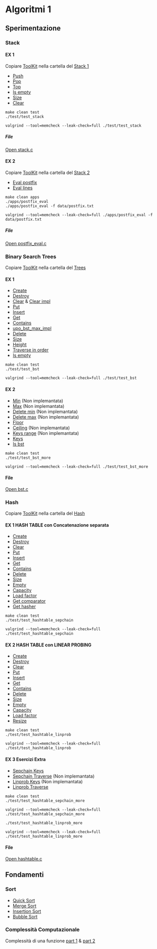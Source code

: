# Algoritmi 1

## Sperimentazione

### Stack
#### EX 1
Copiare [ToolKit](/Algo1%20Core%20ToolKit) nella cartella del [Stack 1](/Stack%20Exercise%20-%20Abstract%20Data%20Types)
- [Push](/Stack%20Exercise%20-%20Abstract%20Data%20Types/src/stack.c#L64)
- [Pop](/Stack%20Exercise%20-%20Abstract%20Data%20Types/src/stack.c#L91)
- [Top](/Stack%20Exercise%20-%20Abstract%20Data%20Types/src/stack.c#L116)
- [Is empty](/Stack%20Exercise%20-%20Abstract%20Data%20Types/src/stack.c#L129)
- [Size](/Stack%20Exercise%20-%20Abstract%20Data%20Types/src/stack.c#L146)
- [Clear](/Stack%20Exercise%20-%20Abstract%20Data%20Types/src/stack.c#L156)
```make
make clean test
./test/test_stack

valgrind --tool=memcheck --leak-check=full ./test/test_stack
```
##### File
[Open stack.c](/Stack%20Exercise%20-%20Abstract%20Data%20Types/src/stack.c)
#### EX 2
Copiare [ToolKit](/Algo1%20Core%20ToolKit) nella cartella del [Stack 2](/Stack%20Exercise%20-%20Abstract%20Data%20Types)
- [Eval postfix](/Stack%20Exercise%20-%20Abstract%20Data%20Types/apps/postfix_eval.c#L91)
- [Eval lines](/Stack%20Exercise%20-%20Abstract%20Data%20Types/apps/postfix_eval.c#L186)
```make
make clean apps
./apps/postfix_eval
./apps/postfix_eval -f data/postfix.txt

valgrind --tool=memcheck --leak-check=full ./apps/postfix_eval -f data/postfix.txt
```
##### File
[Open postfix_eval.c](/Stack%20Exercise%20-%20Abstract%20Data%20Types/apps/postfix_eval.c)

### Binary Search Trees
Copiare [ToolKit](/Algo1%20Core%20ToolKit) nella cartella del [Trees](/Binary%20Search%20Trees%20Exercise%20%231%20%26%20%232)
#### EX 1
- [Create](/Binary%20Search%20Trees%20Exercise%20%231%20%26%20%232/src/bst.c#L35)
- [Destroy](/Binary%20Search%20Trees%20Exercise%20%231%20%26%20%232/src/bst.c#L55)
- [Clear](/Binary%20Search%20Trees%20Exercise%20%231%20%26%20%232/src/bst.c#L80) & [Clear impl](/Binary%20Search%20Trees%20Exercise%20%231%20%26%20%232/src/bst.c#L64)
- [Put](/Binary%20Search%20Trees%20Exercise%20%231%20%26%20%232/src/bst.c#L91)
- [Insert](/Binary%20Search%20Trees%20Exercise%20%231%20%26%20%232/src/bst.c#L134)
- [Get](/Binary%20Search%20Trees%20Exercise%20%231%20%26%20%232/src/bst.c#L168)
- [Contains](/Binary%20Search%20Trees%20Exercise%20%231%20%26%20%232/src/bst.c#L201)
- [upo_bst_max_impl](/Binary%20Search%20Trees%20Exercise%20%231%20%26%20%232/src/bst.c#L216)
- [Delete](/Binary%20Search%20Trees%20Exercise%20%231%20%26%20%232/src/bst.c#L244)
- [Size](/Binary%20Search%20Trees%20Exercise%20%231%20%26%20%232/src/bst.c#L336)
- [Height](/Binary%20Search%20Trees%20Exercise%20%231%20%26%20%232/src/bst.c#L356)
- [Traverse in order](/Binary%20Search%20Trees%20Exercise%20%231%20%26%20%232/src/bst.c#L373)
- [Is empty](/Binary%20Search%20Trees%20Exercise%20%231%20%26%20%232/src/bst.c#L388)
```make
make clean test
./test/test_bst

valgrind --tool=memcheck --leak-check=full ./test/test_bst
```
#### EX 2
- [Min](/Binary%20Search%20Trees%20Exercise%20%231%20%26%20%232/src/bst.c#L304) (Non implemantata)
- [Max](/Binary%20Search%20Trees%20Exercise%20%231%20%26%20%232/src/bst.c#L312) (Non implemantata)
- [Delete min](/Binary%20Search%20Trees%20Exercise%20%231%20%26%20%232/src/bst.c#L320) (Non implemantata)
- [Delete max](/Binary%20Search%20Trees%20Exercise%20%231%20%26%20%232/src/bst.c#L328) (Non implemantata)
- [Floor](/Binary%20Search%20Trees%20Exercise%20%231%20%26%20%232/src/bst.c#L336)
- [Ceiling](/Binary%20Search%20Trees%20Exercise%20%231%20%26%20%232/src/bst.c#L388) (Non implemantata)
- [Keys range](/Binary%20Search%20Trees%20Exercise%20%231%20%26%20%232/src/bst.c#L396) (Non implemantata)
- [Keys](/Binary%20Search%20Trees%20Exercise%20%231%20%26%20%232/src/bst.c#L404)
- [Is bst](/Binary%20Search%20Trees%20Exercise%20%231%20%26%20%232/src/bst.c#L443)
```make
make clean test
./test/test_bst_more

valgrind --tool=memcheck --leak-check=full ./test/test_bst_more
```
#### File
[Open bst.c](/Binary%20Search%20Trees%20Exercise%20%231%20%26%20%232/src/bst.c)

### Hash
Copiare [ToolKit](/Algo1%20Core%20ToolKit) nella cartella del [Hash](/Hash%20Tables%20Exercise%20%231%2C%20%232%20%26%20%233)
#### EX 1 HASH TABLE con Concatenazione separata
- [Create](/Hash%20Tables%20Exercise%20%231%2C%20%232%20%26%20%233/src/hashtable.c#L38)
- [Destroy](/Hash%20Tables%20Exercise%20%231%2C%20%232%20%26%20%233/src/hashtable.c#L85)
- [Clear](/Hash%20Tables%20Exercise%20%231%2C%20%232%20%26%20%233/src/hashtable.c#L95)
- [Put](/Hash%20Tables%20Exercise%20%231%2C%20%232%20%26%20%233/src/hashtable.c#L131)
- [Insert](/Hash%20Tables%20Exercise%20%231%2C%20%232%20%26%20%233/src/hashtable.c#L167)
- [Get](/Hash%20Tables%20Exercise%20%231%2C%20%232%20%26%20%233/src/hashtable.c#L212)
- [Contains](/Hash%20Tables%20Exercise%20%231%2C%20%232%20%26%20%233/src/hashtable.c#L229)
- [Delete](/Hash%20Tables%20Exercise%20%231%2C%20%232%20%26%20%233/src/hashtable.c#L246)
- [Size](/Hash%20Tables%20Exercise%20%231%2C%20%232%20%26%20%233/src/hashtable.c#L276)
- [Empty](/Hash%20Tables%20Exercise%20%231%2C%20%232%20%26%20%233/src/hashtable.c#L283)
- [Capacity](/Hash%20Tables%20Exercise%20%231%2C%20%232%20%26%20%233/src/hashtable.c#L288)
- [Load factor](/Hash%20Tables%20Exercise%20%231%2C%20%232%20%26%20%233/src/hashtable.c#L293)
- [Get comparator](/Hash%20Tables%20Exercise%20%231%2C%20%232%20%26%20%233/src/hashtable.c#L298)
- [Get hasher](/Hash%20Tables%20Exercise%20%231%2C%20%232%20%26%20%233/src/hashtable.c#L303)

```make
make clean test
./test/test_hashtable_sepchain

valgrind --tool=memcheck --leak-check=full ./test/test_hashtable_sepchain
```
#### EX 2 HASH TABLE con LINEAR PROBING
- [Create](/Hash%20Tables%20Exercise%20%231%2C%20%232%20%26%20%233/src/hashtable.c#L320)
- [Destroy](/Hash%20Tables%20Exercise%20%231%2C%20%232%20%26%20%233/src/hashtable.c#L369)
- [Clear](/Hash%20Tables%20Exercise%20%231%2C%20%232%20%26%20%233/src/hashtable.c#L379)
- [Put](/Hash%20Tables%20Exercise%20%231%2C%20%232%20%26%20%233/src/hashtable.c#L408)
- [Insert](/Hash%20Tables%20Exercise%20%231%2C%20%232%20%26%20%233/src/hashtable.c#L451)
- [Get](/Hash%20Tables%20Exercise%20%231%2C%20%232%20%26%20%233/src/hashtable.c#L501)
- [Contains](/Hash%20Tables%20Exercise%20%231%2C%20%232%20%26%20%233/src/hashtable.c#L517)
- [Delete](/Hash%20Tables%20Exercise%20%231%2C%20%232%20%26%20%233/src/hashtable.c#L537)
- [Size](/Hash%20Tables%20Exercise%20%231%2C%20%232%20%26%20%233/src/hashtable.c#L563)
- [Empty](/Hash%20Tables%20Exercise%20%231%2C%20%232%20%26%20%233/src/hashtable.c#L571)
- [Capacity](/Hash%20Tables%20Exercise%20%231%2C%20%232%20%26%20%233/src/hashtable.c#L576)
- [Load factor](/Hash%20Tables%20Exercise%20%231%2C%20%232%20%26%20%233/src/hashtable.c#L581)
- [Resize](/Hash%20Tables%20Exercise%20%231%2C%20%232%20%26%20%233/src/hashtable.c#L586)

```make
make clean test
./test/test_hashtable_linprob

valgrind --tool=memcheck --leak-check=full ./test/test_hashtable_linprob
```
#### EX 3 Esercizi Extra
- [Sepchain Keys](/Hash%20Tables%20Exercise%20%231%2C%20%232%20%26%20%233/src/hashtable.c#L652)
- [Sepchain Traverse](/Hash%20Tables%20Exercise%20%231%2C%20%232%20%26%20%233/src/hashtable.c#L682) (Non implemantata)
- [Linprob Keys](/Hash%20Tables%20Exercise%20%231%2C%20%232%20%26%20%233/src/hashtable.c#L695) (Non implemantata)
- [Linprob Traverse](/Hash%20Tables%20Exercise%20%231%2C%20%232%20%26%20%233/src/hashtable.c#L707)

```make
make clean test
./test/test_hashtable_sepchain_more

valgrind --tool=memcheck --leak-check=full ./test/test_hashtable_sepchain_more

./test/test_hashtable_linprob_more

valgrind --tool=memcheck --leak-check=full ./test/test_hashtable_linprob_more
```
#### File
[Open hashtable.c](/Hash%20Tables%20Exercise%20%231%2C%20%232%20%26%20%233/src/hashtable.c)

## Fondamenti
### Sort
- [Quick Sort](https://www.geeksforgeeks.org/quick-sort/)
- [Merge Sort](https://www.geeksforgeeks.org/merge-sort/)
- [Insertion Sort](https://www.geeksforgeeks.org/insertion-sort/)
- [Bubble Sort](https://www.geeksforgeeks.org/bubble-sort/)
### Complessità Computazionale
Complessità di una funzione [part 1](https://italiancoders.it/complessita-computazionale-parte-1/) & [part 2](https://italiancoders.it/complessita-computazionale-parte-2/)
